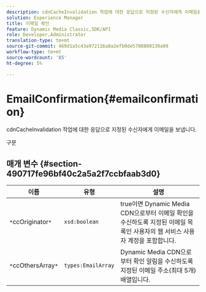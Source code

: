 ```yaml
---
description: cdnCacheInvalidation 작업에 대한 응답으로 지정된 수신자에게 이메일을 보냅니다.
solution: Experience Manager
title: 이메일 확인
feature: Dynamic Media Classic,SDK/API
role: Developer,Administrator
translation-type: tm+mt
source-git-commit: 469d1a5c43a972116a8a2efb0de5708800130a99
workflow-type: tm+mt
source-wordcount: '85'
ht-degree: 5%

---
```



# EmailConfirmation{#emailconfirmation}

cdnCacheInvalidation 작업에 대한 응답으로 지정된 수신자에게 이메일을 보냅니다.

구문

## 매개 변수 {#section-490717fe96bf40c2a5a2f7ccbfaab3d0}

| 이름 | 유형 | 설명 |
|---|---|---|
| `*`ccOriginator`*` | `xsd:boolean` | true이면 Dynamic Media CDN으로부터 이메일 확인을 수신하도록 지정된 이메일 목록인 사용자의 웹 서비스 사용자 계정을 포함합니다. |
| `*`ccOthersArray`*` | `types:EmailArray` | Dynamic Media CDN으로부터 확인 알림을 수신하도록 지정된 이메일 주소(최대 5개) 배열입니다. |

